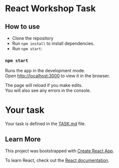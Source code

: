 # React Workshop Task

## How to use

* Clone the repository
* Run `npm install` to install dependencies.
* Run `npm start`:

### `npm start`

Runs the app in the development mode.\
Open [http://localhost:3000](http://localhost:3000) to view it in the browser.

The page will reload if you make edits.\
You will also see any errors in the console.

# Your task
Your task is defined in the [TASK.md](./TASK.md) file.


## Learn More

This project was bootstrapped with [Create React App](https://github.com/facebook/create-react-app).

To learn React, check out the [React documentation](https://reactjs.org/).